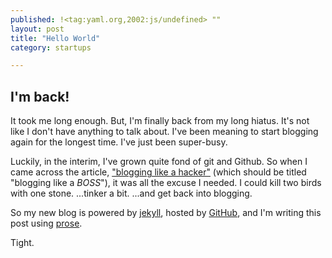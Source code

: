 ```yaml
---
published: !<tag:yaml.org,2002:js/undefined> ""
layout: post
title: "Hello World"
category: startups

---
```


## I'm back!  

It took me long enough.  But, I'm finally back from my long hiatus.  It's not like I don't have anything to talk about.  I've been meaning to start blogging again for the longest time.  I've just been super-busy.

Luckily, in the interim, I've grown quite fond of git and Github.  So when I came across the article, ["blogging like a hacker"][1] (which should be titled "blogging like a *BOSS*"), it was all the excuse I needed.  I could kill two birds with one stone.  ...tinker a bit.  ...and get back into blogging.

So my new blog is powered by [jekyll][2], hosted by [GitHub][3], and I'm writing this post using [prose][4].

Tight.

[1]: http://tom.preston-werner.com/2008/11/17/blogging-like-a-hacker.html
[2]: http://jekyllrb.com/
[3]: http://github.com
[4]: http://prose.io/
